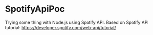 # SpotifyApiPoc
Trying some thing with Node.js using Spotify API.
Based on Spotify API tutorial: https://developer.spotify.com/web-api/tutorial/
